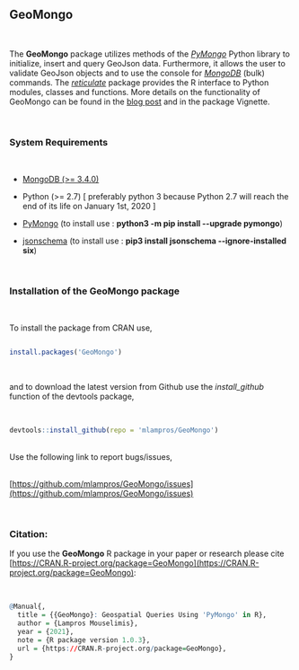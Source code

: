 

## GeoMongo
<br>

The **GeoMongo** package utilizes methods of the [*PyMongo*](https://github.com/mongodb/mongo-python-driver) Python library to initialize, insert and query GeoJson data. Furthermore, it allows the user to validate GeoJson objects and to use the console for [*MongoDB*](https://www.mongodb.com/) (bulk) commands. The [*reticulate*](https://github.com/rstudio/reticulate) package provides the R interface to Python modules, classes and functions. More details on the functionality of GeoMongo can be found in the [blog post](http://mlampros.github.io/2017/08/07/the_GeoMongo_package/) and in the package Vignette.


<br>

### **System Requirements**

<br>

* [MongoDB (>= 3.4.0)](https://docs.mongodb.com/manual/installation/)

* Python (>= 2.7) [ preferably python 3 because Python 2.7 will reach the end of its life on January 1st, 2020 ]

* [PyMongo](https://github.com/mongodb/mongo-python-driver#installation) (to install use : **python3 -m pip install --upgrade pymongo**)

* [jsonschema](https://pypi.org/project/jsonschema/) (to install use : **pip3 install jsonschema --ignore-installed six**)


<br>

### **Installation of the GeoMongo package**

<br>

To install the package from CRAN use, 

```R

install.packages('GeoMongo')

```
<br>

and to download the latest version from Github use the *install_github* function of the devtools package,
<br><br>

```R

devtools::install_github(repo = 'mlampros/GeoMongo')

```
<br>
Use the following link to report bugs/issues,
<br><br>

[https://github.com/mlampros/GeoMongo/issues](https://github.com/mlampros/GeoMongo/issues)

<br>

### **Citation:**

If you use the **GeoMongo** R package in your paper or research please cite [https://CRAN.R-project.org/package=GeoMongo](https://CRAN.R-project.org/package=GeoMongo):

<br>

```R
@Manual{,
  title = {{GeoMongo}: Geospatial Queries Using 'PyMongo' in R},
  author = {Lampros Mouselimis},
  year = {2021},
  note = {R package version 1.0.3},
  url = {https://CRAN.R-project.org/package=GeoMongo},
}
```

<br>
